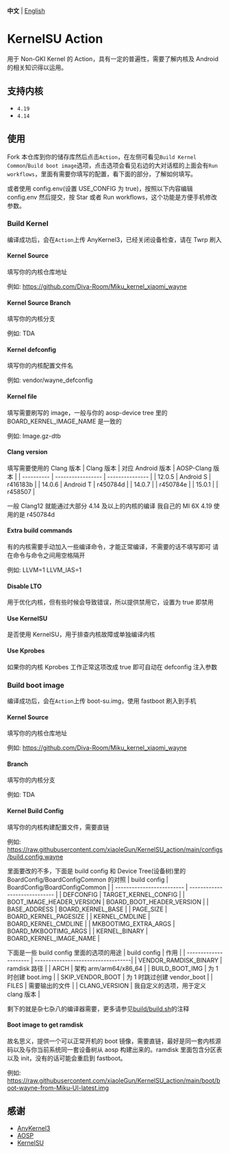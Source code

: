 **中文** | [English](README_EN.md)

# KernelSU Action

用于 Non-GKI Kernel 的 Action，具有一定的普遍性，需要了解内核及 Android 的相关知识得以运用。

## 支持内核

- `4.19`
- `4.14`

## 使用

Fork 本仓库到你的储存库然后点击`Action`，在左侧可看见`Build Kernel Common`/`Build boot image`选项，点击选项会看见右边的大对话框的上面会有`Run workflows`，里面有需要你填写的配置，看下面的部分，了解如何填写。

或者使用 config.env(设置 USE_CONFIG 为 true)，按照以下内容编辑 config.env 然后提交，按 Star 或者 Run workflows，这个功能是方便手机修改参数。

### Build Kernel

编译成功后，会在`Action`上传 AnyKernel3，已经关闭设备检查，请在 Twrp 刷入

#### Kernel Source

填写你的内核仓库地址

例如: https://github.com/Diva-Room/Miku_kernel_xiaomi_wayne

#### Kernel Source Branch

填写你的内核分支

例如: TDA

#### Kernel defconfig

填写你的内核配置文件名

例如: vendor/wayne_defconfig

#### Kernel file

填写需要刷写的 image，一般与你的 aosp-device tree 里的 BOARD_KERNEL_IMAGE_NAME 是一致的

例如: Image.gz-dtb

#### Clang version

填写需要使用的 Clang 版本
| Clang 版本 | 对应 Android 版本 | AOSP-Clang 版本 |
| ---------- | ----------------- | --------------- |
| 12.0.5 | Android S | r416183b |
| 14.0.6 | Android T | r450784d |
| 14.0.7 | | r450784e |
| 15.0.1 | | r458507 |

一般 Clang12 就能通过大部分 4.14 及以上的内核的编译
我自己的 MI 6X 4.19 使用的是 r450784d

#### Extra build commands

有的内核需要手动加入一些编译命令，才能正常编译，不需要的话不填写即可
请在命令与命令之间用空格隔开

例如: LLVM=1 LLVM_IAS=1

#### Disable LTO

用于优化内核，但有些时候会导致错误，所以提供禁用它，设置为 true 即禁用

#### Use KernelSU

是否使用 KernelSU，用于排查内核故障或单独编译内核

#### Use Kprobes

如果你的内核 Kprobes 工作正常这项改成 true 即可自动在 defconfig 注入参数

### Build boot image

编译成功后，会在`Action`上传 boot-su.img，使用 fastboot 刷入到手机

#### Kernel Source

填写你的内核仓库地址

例如: https://github.com/Diva-Room/Miku_kernel_xiaomi_wayne

#### Branch

填写你的内核分支

例如: TDA

#### Kernel Build Config

填写你的内核构建配置文件，需要直链

例如: https://raw.githubusercontent.com/xiaoleGun/KernelSU_action/main/configs/build.config.wayne

里面要改的不多，下面是 build config 和 Device Tree(设备树)里的 BoardConfig/BoardConfigCommon 的对照
| build config | BoardConfig/BoardConfigCommon |
| ------------------------- | ----------------------------- |
| DEFCONFIG | TARGET_KERNEL_CONFIG |
| BOOT_IMAGE_HEADER_VERSION | BOARD_BOOT_HEADER_VERSION |
| BASE_ADDRESS | BOARD_KERNEL_BASE |
| PAGE_SIZE | BOARD_KERNEL_PAGESIZE |
| KERNEL_CMDLINE | BOARD_KERNEL_CMDLINE |
| MKBOOTIMG_EXTRA_ARGS | BOARD_MKBOOTIMG_ARGS |
| KERNEL_BINARY | BOARD_KERNEL_IMAGE_NAME |

下面是一些 build config 里面的选项的用途
| build config | 作用 |
| --------------------- | -----------------------------------|
| VENDOR_RAMDISK_BINARY | ramdisk 路径 |
| ARCH | 架构 arm/arm64/x86_64 |
| BUILD_BOOT_IMG | 为 1 时创建 boot.img |
| SKIP_VENDOR_BOOT | 为 1 时跳过创建 vendor_boot |
| FILES | 需要输出的文件 |
| CLANG_VERSION | 我自定义的选项，用于定义 clang 版本 |

剩下的就是杂七杂八的编译器需要，更多请参见[build/build.sh](https://android.googlesource.com/kernel/build/+/refs/heads/master-kernel-build-2022/build.sh)的注释

#### Boot image to get ramdisk

故名思义，提供一个可以正常开机的 boot 镜像，需要直链，最好是同一套内核源码以及与你当前系统同一套设备树从 aosp 构建出来的。ramdisk 里面包含分区表以及 init，没有的话可能会重启到 fastboot。

例如: https://raw.githubusercontent.com/xiaoleGun/KernelSU_action/main/boot/boot-wayne-from-Miku-UI-latest.img

## 感谢

- [AnyKernel3](https://github.com/osm0sis/AnyKernel3)
- [AOSP](https://android.googlesource.com)
- [KernelSU](https://github.com/tiann/KernelSU)
